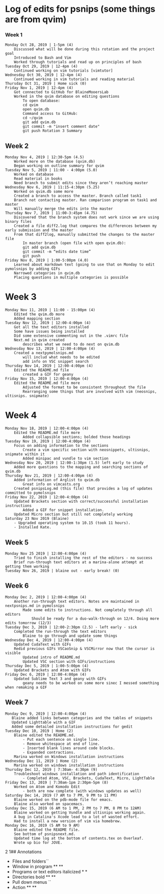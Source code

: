 # Log of edits for psnips (some things are from qvim)
### Week 1 
	Monday Oct 28, 2019 | 1-5pm (4)
		Discussed what will be done during this rotation and the project goal
		Introduced to Bash and Vim
		Worked through tutorials and read up on principles of bash
	Tuesday Oct 29, 2019 | 12-4pm (4)
		Continued working on vim tutorials [vimtutor]
	Wednesday Oct 30, 2019 | 12-4pm (4)
		Continued working in vim tutorials and reading material 
	Thursday Oct 31, 2019 | Home sick (0)
	Friday Nov 1, 2019 | 12-4pm (4)
		Got connected to GitHub for BlaineMooersLab 
		Worked in the qvim database on editing questions
			To open database: 
			cd qvim
			open qvim.db 
			Command access to GitHub:
			cd ~/qvim
			git add qvim.db
			git commit -m "insert comment date"
			git push Rotation 3 Summary 
## Week 2
	Monday Nov 4, 2019 | 12:30-5pm (4.5)
		Worked more on the database (qvim.db)
		Began working on outline summary for qvim
	Tuesday Nov 5, 2019 | 11:00 - 4:00pm (5.0) 
		Worked on database 
		Read material in books 
		Need branch to submit edits since they aren’t reaching master
	Wednesday Nov 6, 2019 | 11:15-4:30pm (5.25)
		Worked on qvim.db some more
		Created a branch to access the master. Branch called task1
		Branch not contacting master. Ran comparison program on task1 and master
		Will manually merge the edits into the master 
	Thursday Nov 7, 2019 | 11:00-3:45pm (4.75)
		Discovered that the branch system does not work since we are using binary files
		Created a file diff2.log that compares the differences between my early submission and the master 
		From that diff2log, manually submitted the changes to the master file
			In master branch (open file with open qvim.db):
			git add qvim.db
			git commit -m “edits date time”
			git push
	Friday Nov 8, 2019 | 1:00-5:00pm (4.0)	
		Learned about markdown text (going to use that on Monday to edit pymolsnips by adding GIFs 
		Narrowed categories in qvim.db
		Placing questions in multiple categories is possible 
# Week 3
	Monday Nov 11, 2019 | 11:00 - 15:00pm (4)
		Edited the qvim.db more
		Added mapping section
	Tuesday Nov 12, 2019 | 12:00-4:00pm (4)
		Got all the text editors installed
		Some have issues being installed
		Did some extensive commenting out in the .vimrc file
		Next.md in qvim created
			describes what we need to do next on qvim.db
	Wednesday Nov 13, 2019 | 12:00-4:00pm (4)
		Created a nextpymolsnips.md
			will includ what needs to be edited
			add info on VSC snippet search
	Thursday Nov 14, 2019 | 12:00-4:00pm (4)
		Edited the README.md file
			created a GIF for geany
	Friday Nov 15, 2019 | 12:00-4:00pm (4)
		Edited the README.md file more
			Adjusted the format to be consistent throughout the file
			Rearranging some things that are involved with vim (neosnips, ultisnips. snipmate)
# Week 4
	Monday Nov 18, 2019 | 12:00-4:00pm (4)
		Edited the README.md file more
			Added collapsible sections; bolded those headings
	Tuesday Nov 19, 2019 | 12:00-4:00pm (4)
		Focus on adding information to the sections 
			Create a vim specific section with neosnippets, ultisnips, snipmate within it
			Added minipac and vundle to vim section 
	Wednesday Nov 20, 2019 | 12:00-1:30pm (1.5) left early to study
		Added more questions to the mapping and searching sections of qvim.db
	Thursday Nov 21, 2019 | 12:00-4:00pm (4)
		Added information of Arglist to qvim.db
			Great info on vimcasts.org
		Created psnipsLog.md (this file) that provides a log of updates committed to pymolsnips 
	Friday Nov 22, 2019 | 12:00-4:00pm (4)
		Updated Brackets section with correct/successful installation instructions
			Added a GIF for snippet installation. 
		Updated Micro section but still not completely working 
    Saturday 23 Nov 2019 (Blaine)
        - Upgraded operating system to 10.15 (took 11 hours).
        - Installed Kate.

## Week 5 
	Monday Nov 25 2019 | 12:00-4:00pm (4)
		Tried to finish installing the rest of the editors - no success
		Brief run-through text editors at a marina-alone attempt at getting them working
	Tuesday Nov 26, 2019 | blaine out - early break! (0)
## Week 6
	Monday Dec 2, 2019 | 12:00-4:00pm (4)
		Another run-through text editors. Notes are maintained in nextpsnips.md in pymolsnips
			Made some edits to instructions. Not completely through all editors 
				Should be ready for a duo-walk-through on 12/4. Doing more edits tomorrow (12/3)
	Tuesday Dec 3, 2019 | 12:00-2:30pm (2.5) - left early - sick
		Completed the run-through the text editors
			Blaine to go through and update some things
	Wednesday Dec 4, 2019 | 12:00-4:00pm (4)
		Updated CudaText with GIFs
		Redid previous GIFs VSCaoSnip & VSCMirror now that the cursor is visible 
			Updated intro of README.md
			Updated VSC section with GIFs/instructions
	Thursday Dec 5, 2019 | 1:00-5:00pm (4)
		Updated Brackets and Atom with GIFs
	Friday Dec 6, 2019 | 12:00-4:00pm (4)
		Updated Sublime Text 3 and geany with GIFs
			geany needs to be worked on some more sinec I messed something when remaking a GIF
## Week 7
	Monday Dec 9, 2019 | 12:00-4:00pm (4)
	   Blaine added links between categories and the tables of snippets
	   Updated Lighttable with a GIF 
	   Added some detailed installation instructions for gedit
	Tuesday Dec 10, 2019 | Home (2)
		Blaine edited the README.md. 
			- Put each sentence on single line.
			- Remove whitespace at end of line.
			- Inserted blank lines around code blocks.
			- Expanded contractions.
		Marina worked on Windows installation instructions
	Wednesday Dec 11, 2019 | Home (2)
		Marina worked on windows installation instructions
	Thursday Dec 12, 2019 | 7:30am- 4:30pm (9)
		Troubleshoot windows installation and path identification
			- Completed Atom, VSC, Brackets, CudaText, Micro, LightTable 
	Friday Dec 13, 2019 | 7:30am-1pm 2:30pm-5pm (8) 
		Worked on Atom and Komodo Edit	
			- both are now complete (with windows updates as well)
    Saturday Dec 14, 2019 (7 AM to 7 PM, 9 PM to 11 PM)
        Blaine worked on the pdb-mode file for emacs.
        Blaine also worked on spacemacs.
    Sunday Dec 15, 2019 (6 AM to 1 PM, 2 PM to 7 PM, 8 PM to 12AM)
        Blaine worked on getting Vundle and ultisnips working again.
        A bug in Catalina's Xcode lead to a lot of wasted effort.
        Had to install a new version of vim via homebrew.
    Monday Dec 16, 2019 (5 AM to 9 AM)
        Blaine edited the README file. 
        See bottom of psnipsnext.md.
        Updated time log at the bottom of contents.tex on Overleaf.
        Wrote up bio for JOVE.

  2
  1## Annotations
- Files and folders``
- Window in program ** ** 
- Programs or text editors italicized * *
- Directories bold ** **
- Pull down menus `` 
- Action ** **
